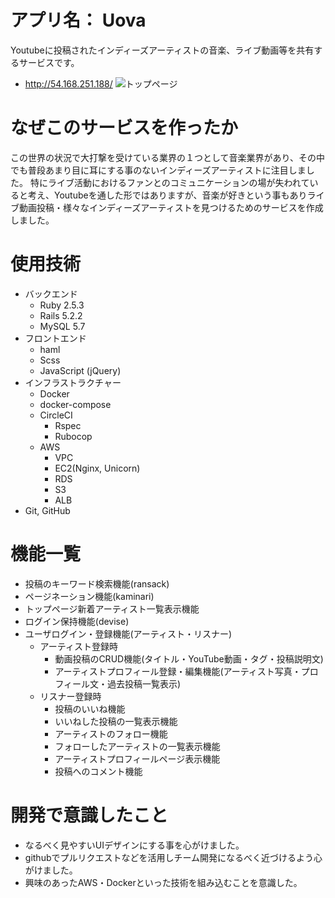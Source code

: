 # アプリ名： Uova
Youtubeに投稿されたインディーズアーティストの音楽、ライブ動画等を共有するサービスです。
- http://54.168.251.188/
![トップページ](https://user-images.githubusercontent.com/63233287/88500603-1b9de280-d004-11ea-9829-a85f3dbbc26d.png)

# なぜこのサービスを作ったか
この世界の状況で大打撃を受けている業界の１つとして音楽業界があり、その中でも普段あまり目に耳にする事のないインディーズアーティストに注目しました。
特にライブ活動におけるファンとのコミュニケーションの場が失われていると考え、Youtubeを通した形ではありますが、音楽が好きという事もありライブ動画投稿・様々なインディーズアーティストを見つけるためのサービスを作成しました。

# 使用技術
- バックエンド
  - Ruby 2.5.3
  - Rails 5.2.2
  - MySQL 5.7
- フロントエンド
  - haml
  - Scss
  - JavaScript (jQuery)
- インフラストラクチャー
  - Docker
  - docker-compose
  - CircleCI
    - Rspec
    - Rubocop
  - AWS
    - VPC
    - EC2(Nginx, Unicorn)
    - RDS
    - S3
    - ALB
- Git, GitHub


# 機能一覧
- 投稿のキーワード検索機能(ransack)
- ページネーション機能(kaminari)
- トップページ新着アーティスト一覧表示機能
- ログイン保持機能(devise)
- ユーザログイン・登録機能(アーティスト・リスナー)
  - アーティスト登録時
    - 動画投稿のCRUD機能(タイトル・YouTube動画・タグ・投稿説明文)
    - アーティストプロフィール登録・編集機能(アーティスト写真・プロフィール文・過去投稿一覧表示)
  - リスナー登録時
    - 投稿のいいね機能
    - いいねした投稿の一覧表示機能
    - アーティストのフォロー機能
    - フォローしたアーティストの一覧表示機能
    - アーティストプロフィールページ表示機能
    - 投稿へのコメント機能

# 開発で意識したこと
- なるべく見やすいUIデザインにする事を心がけました。
- githubでプルリクエストなどを活用しチーム開発になるべく近づけるよう心がけました。
- 興味のあったAWS・Dockerといった技術を組み込むことを意識した。